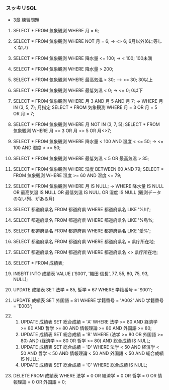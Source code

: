 ### スッキリSQL
- 3章 練習問題
1. SELECT * FROM 気象観測 WHERE 月 = 6;
2. SELECT * FROM 気象観測 WHERE NOT 月 = 6; -> <> 6; 6月以外(6に等しくない)
3. SELECT * FROM 気象観測 WHERE 降水量 <= 100; -> < 100; 100未満
4. SELECT * FROM 気象観測 WHERE 降水量 > 200;
5. SELECT * FROM 気象観測 WHERE 最高気温 > 30; –> >= 30; 30以上
6. SELECT * FROM 気象観測 WHERE 最低気温 < 0; -> <= 0; 0以下
7. SELECT * FROM 気象観測 WHERE 月 3 AND 月 5 AND 月 7; -> WHERE 月 IN (3, 5, 7); 月指定
   SELECT * FROM 気象観測 WHERE 月 = 3 OR 月 = 5 OR 月 = 7;
8. SELECT * FROM 気象観測 WHERE 月 NOT IN (3, 7, 5);
   SELECT * FROM 気象観測 WHERE 月 <> 3 OR 月 <> 5 OR 月<>7;
9. SELECT * FROM 気象観測 WHERE 降水量 < 100 AND 湿度 < <= 50; -> <= 100 AND 湿度 < <= 50;
10. SELECT * FROM 気象観測 WHERE 最低気温 < 5 OR 最高気温 > 35;
11. SELECT * FROM 気象観測 WHERE 湿度 BETWEEN 60 AND 79;
    SELECT * FROM 気象観測 WHERE 湿度 >= 60 AND 湿度 <= 79;
12. SELECT * FROM 気象観測 WHERE 月 IS NULL; -> WHERE 降水量 IS NULL OR 最高気温 IS NULL OR 最低気温 IS NULL OR 湿度 IS NULL
    (観測データのない列、がある月)

1. SELECT 都道府県名 FROM 都道府県 WHERE 都道府県名 LIKE '%川';
2. SELECT 都道府県名 FROM 都道府県 WHERE 都道府県名 LIKE '%島%;
3. SELECT 都道府県名 FROM 都道府県 WHERE 都道府県名 LIKE '愛%';
5. SELECT 都道府県名 FROM 都道府県 WHERE 都道府県名 = 県庁所在地;
4. SELECT 都道府県名 FROM 都道府県 WHERE 都道府県名 <> 県庁所在地;

1. SELECT * FROM 成績表;
2. INSERT INTO 成績表 VALUE ('S001', '織田 信長', 77, 55, 80, 75, 93, NULL);
3. UPDATE 成績表 SET 法学 = 85, 哲学 = 67 WHERE 学籍番号 = 'S001';
4. UPDATE 成績表 SET 外国語 = 81 WHERE 学籍番号 = 'A002' AND 学籍番号 = 'E003';
5. 1) UPDATE 成績表 SET 総合成績 = 'A' WHERE 法学 >= 80 AND 経済学 >= 80 AND 哲学 >= 80 AND 情報理論 >= 80 AND 外国語 >= 80;
   2) UPDATE 成績表 SET 総合成績 = 'B' WHERE (法学 >= 80 OR 外国語 >= 80) AND (経済学 >= 80 OR 哲学 >= 80) AND 総合成績 IS NULL;
   3) UPDATE 成績表 SET 総合成績 = 'D' WHERE  法学 < 50 AND 経済学 < 50 AND 哲学 < 50 AND 情報理論 < 50 AND 外国語 < 50 AND 総合成績 IS NULL;
   4) UPDATE 成績表 SET 総合成績 = 'C' WHERE 総合成績 IS NULL;
6. DELETE FROM 成績表 WHERE 法学 = 0 OR 経済学 = 0 OR 哲学 = 0 OR 情報理論 = 0 OR 外国語 = 0;